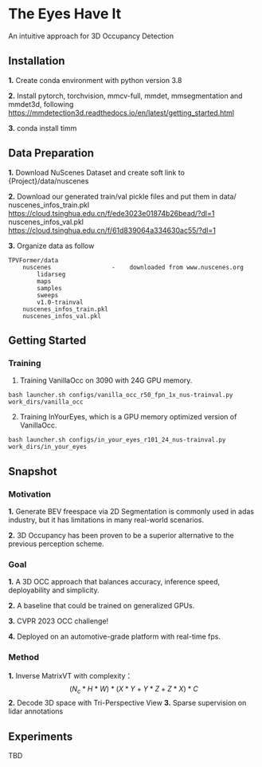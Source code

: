 # The Eyes Have It
An intuitive approach for 3D Occupancy Detection
## Installation
**1.** Create conda environment with python version 3.8

**2.** Install pytorch, torchvision, mmcv-full, mmdet, mmsegmentation and mmdet3d, following https://mmdetection3d.readthedocs.io/en/latest/getting_started.html

**3.** conda install timm

## Data Preparation
**1.** Download NuScenes Dataset and create soft link to {Project}/data/nuscenes

**2.** Download our generated train/val pickle files and put them in data/ nuscenes_infos_train.pkl https://cloud.tsinghua.edu.cn/f/ede3023e01874b26bead/?dl=1 nuscenes_infos_val.pkl https://cloud.tsinghua.edu.cn/f/61d839064a334630ac55/?dl=1

**3.** Organize data as follow
```
TPVFormer/data
    nuscenes                 -    downloaded from www.nuscenes.org
        lidarseg
        maps
        samples
        sweeps
        v1.0-trainval
    nuscenes_infos_train.pkl
    nuscenes_infos_val.pkl
```
## Getting Started
### Training
1. Training VanillaOcc on 3090 with 24G GPU memory.
```
bash launcher.sh configs/vanilla_occ_r50_fpn_1x_nus-trainval.py work_dirs/vanilla_occ
```
2. Training InYourEyes, which is a GPU memory optimized version of VanillaOcc.
```
bash launcher.sh configs/in_your_eyes_r101_24_nus-trainval.py work_dirs/in_your_eyes
```
## Snapshot
### Motivation
**1.** Generate BEV freespace via 2D Segmentation is commonly used in adas industry, but it has limitations in many real-world scenarios.

**2.** 3D Occupancy has been proven to be a superior alternative to the previous perception scheme.
### Goal
**1.** A 3D OCC approach that balances accuracy, inference speed, deployability and simplicity.

**2.** A baseline that could be trained on generalized GPUs.

**3.** CVPR 2023 OCC challenge!

**4.** Deployed on an automotive-grade platform with real-time fps.
### Method
**1.** Inverse MatrixVT with complexity：
$$(N_c * H * W) * (X * Y + Y * Z + Z * X) * C$$
**2.** Decode 3D space with Tri-Perspective View
**3.** Sparse supervision on lidar annotations
## Experiments
TBD